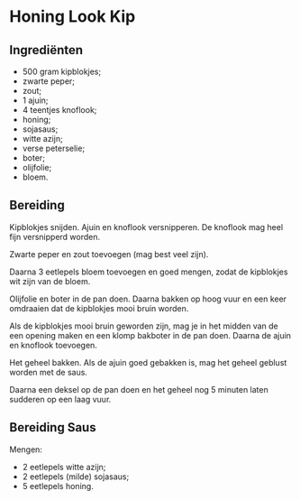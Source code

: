 # Honing Look Kip

## Ingrediënten

* 500 gram kipblokjes;
* zwarte peper;
* zout;
* 1 ajuin;
* 4 teentjes knoflook;
* honing;
* sojasaus;
* witte azijn;
* verse peterselie;
* boter;
* olijfolie;
* bloem.

## Bereiding

Kipblokjes snijden. Ajuin en knoflook versnipperen. De knoflook mag heel fijn versnipperd worden.

Zwarte peper en zout toevoegen (mag best veel zijn).

Daarna 3 eetlepels bloem toevoegen en goed mengen, zodat de kipblokjes wit zijn van de bloem.

Olijfolie en boter in de pan doen. Daarna bakken op hoog vuur en een keer omdraaien dat de kipblokjes mooi bruin worden.

Als de kipblokjes mooi bruin geworden zijn, mag je in het midden van de een opening maken en een klomp bakboter in de pan doen. Daarna de ajuin en knoflook toevoegen.

Het geheel bakken. Als de ajuin goed gebakken is, mag het geheel geblust worden met de saus.

Daarna een deksel op de pan doen en het geheel nog 5 minuten laten sudderen op een laag vuur.

## Bereiding Saus

Mengen:

* 2 eetlepels witte azijn;
* 2 eetlepels (milde) sojasaus;
* 5 eetlepels honing.